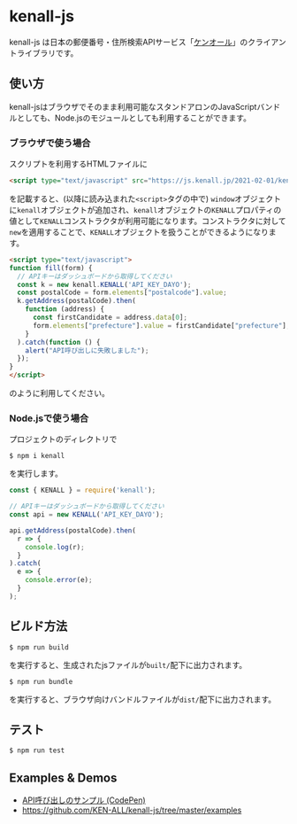 # kenall-js

kenall-js は日本の郵便番号・住所検索APIサービス「[ケンオール](https://kenall.jp/)」のクライアントライブラリです。

## 使い方

kenall-jsはブラウザでそのまま利用可能なスタンドアロンのJavaScriptバンドルとしても、Node.jsのモジュールとしても利用することができます。

### ブラウザで使う場合

スクリプトを利用するHTMLファイルに

```html
<script type="text/javascript" src="https://js.kenall.jp/2021-02-01/kenall.js"></script>
```

を記載すると、(以降に読み込まれた`<script>`タグの中で) `window`オブジェクトに`kenall`オブジェクトが追加され、`kenall`オブジェクトの`KENALL`プロパティの値として`KENALL`コンストラクタが利用可能になります。コンストラクタに対して`new`を適用することで、`KENALL`オブジェクトを扱うことができるようになります。

```html
<script type="text/javascript">
function fill(form) {
  // APIキーはダッシュボードから取得してください
  const k = new kenall.KENALL('API_KEY_DAYO');
  const postalCode = form.elements["postalcode"].value;
  k.getAddress(postalCode).then(
    function (address) {
      const firstCandidate = address.data[0];
      form.elements["prefecture"].value = firstCandidate["prefecture"];
    }
  ).catch(function () {
    alert("API呼び出しに失敗しました");
  });
}
</script>
```

のように利用してください。

### Node.jsで使う場合

プロジェクトのディレクトリで

```
$ npm i kenall
```

を実行します。

```javascript
const { KENALL } = require('kenall');

// APIキーはダッシュボードから取得してください
const api = new KENALL('API_KEY_DAYO');

api.getAddress(postalCode).then(
  r => {
    console.log(r);
  }
).catch(
  e => {
    console.error(e);
  }
);
```

## ビルド方法

```
$ npm run build
```

を実行すると、生成されたjsファイルが`built/`配下に出力されます。

```
$ npm run bundle
```

を実行すると、ブラウザ向けバンドルファイルが`dist/`配下に出力されます。


## テスト

```
$ npm run test
```

## Examples & Demos

* [API呼び出しのサンプル (CodePen)](https://codepen.io/kenall/pen/NWbPYda)
* https://github.com/KEN-ALL/kenall-js/tree/master/examples
